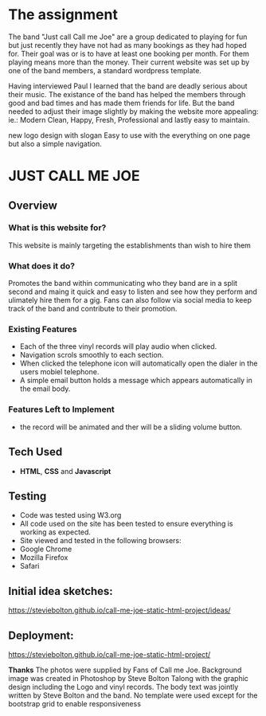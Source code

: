 
# The assignment 
The band "Just call Call me Joe" are a group dedicated to playing for fun but just recently they have not had as many bookings as they had hoped for. Their goal was or is to have at least one booking per month. For them playing means more than the money. Their current website was set up by one of the band members, a standard wordpress template.

Having interviewed Paul I learned that the band are deadly serious about their music. 
The existance of the band has helped the members through good and bad times and has made them friends for life.
But the band needed to adjust their image slightly by making the website more appealing: ie.: 
Modern Clean, Happy, Fresh, Professional and lastly easy to maintain.

new logo design with slogan
Easy to use with the everything on one page but also a simple navigation.

# JUST CALL ME JOE 
 
## Overview
 
### What is this website for?
 
This website is mainly targeting the establishments than wish to hire them
 
### What does it do?
 Promotes the band within communicating who they band are in a split second and maing it quick and easy to listen and
 see how they perform and ulimately hire them for a gig.
 Fans can also follow via social media to keep track of the band and contribute to their promotion.
 
### Existing Features
  - Each of the three vinyl records will play audio when clicked.
  - Navigation scrols smoothly to each section.
  - When clicked the telephone icon will automatically open the dialer in the users mobiel telephone.
  - A simple email button holds a message which appears automatically in the email body.

### Features Left to Implement
  - the record will be animated and ther will be a sliding volume button.

## Tech Used
 - **HTML**, **CSS** and **Javascript**

## Testing
 - Code was tested using W3.org
 - All code used on the site has been tested to ensure everything is working as expected.
 - Site viewed and tested in the following browsers:
 - Google Chrome
 - Mozilla Firefox
 - Safari

## Initial idea sketches:
https://steviebolton.github.io/call-me-joe-static-html-project/ideas/

## Deployment:
https://steviebolton.github.io/call-me-joe-static-html-project/

**Thanks**
The photos were supplied by Fans of Call me Joe. 
Background image was created in Photoshop by Steve Bolton
Talong with the graphic design including the Logo and vinyl records.
The body text was jointly written by Steve Bolton and the band.
No template were used except for the bootstrap grid to enable responsiveness
